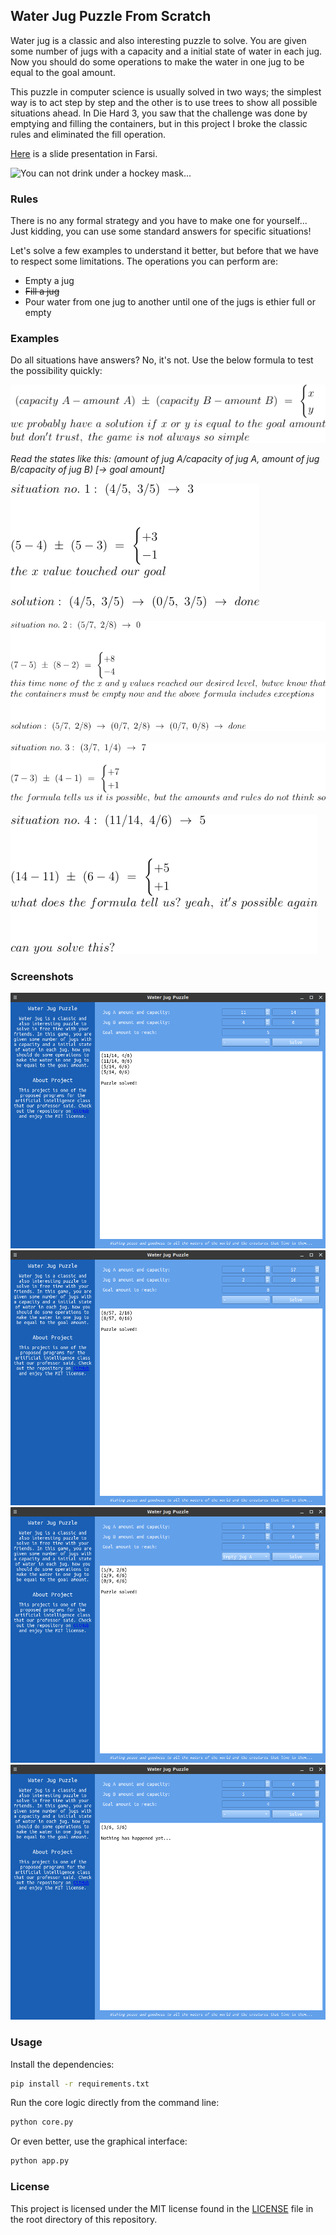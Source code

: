 ## Water Jug Puzzle From Scratch

Water jug is a classic and also interesting puzzle to solve. You are given some number of jugs with a capacity and a initial state of water in each jug. Now you should do some operations to make the water in one jug to be equal to the goal amount.

This puzzle in computer science is usually solved in two ways; the simplest way is to act step by step and the other is to use trees to show all possible situations ahead. In Die Hard 3, you saw that the challenge was done by emptying and filling the containers, but in this project I broke the classic rules and eliminated the fill operation.

[Here](https://docs.google.com/presentation/d/1iDb--i5aA3QGvOIK6YzWG_KBNCoqV0NrjWOURZ6v59Y/edit?usp=sharing) is a slide presentation in Farsi.

![You can not drink under a hockey mask...](https://media.giphy.com/media/3oKIPaVO4VEyVnjsuk/giphy.gif)

### Rules

There is no any formal strategy and you have to make one for yourself... Just kidding, you can use some standard answers for specific situations!

Let's solve a few examples to understand it better, but before that we have to respect some limitations. The operations you can perform are:

- Empty a jug
- <s>Fill a jug</s>
- Pour water from one jug to another until one of the jugs is ethier full or empty

### Examples

Do all situations have answers? No, it's not. Use the below formula to test the possibility quickly:

![Possibility formula:](screenshots/possibility-formula.png)

<i>Read the states like this: (amount of jug A/capacity of jug A, amount of jug B/capacity of jug B) [-> goal amount]</i>

![Situation no. 1:](screenshots/situation-no1.png)\
\
![Situation no. 2:](screenshots/situation-no2.png)\
\
![Situation no. 3:](screenshots/situation-no3.png)\
\
![Situation no. 4:](screenshots/situation-no4.png)

### Screenshots

![Solved puzzle with default values.](screenshots/solved-puzzle.png)
![Another solved puzzle with huge jugs.](screenshots/solved-puzzle-with-huge-jugs.png)
![Manually solved puzzle.](screenshots/manually-solved-puzzle.png)
![And a unsolved puzzle...](screenshots/unsolved-puzzle.png)

### Usage

Install the dependencies:

```bash
pip install -r requirements.txt
```

Run the core logic directly from the command line:

```bash
python core.py
```

Or even better, use the graphical interface:

```bash
python app.py
```

### License

This project is licensed under the MIT license found in the [LICENSE](LICENSE) file in the root directory of this repository.
